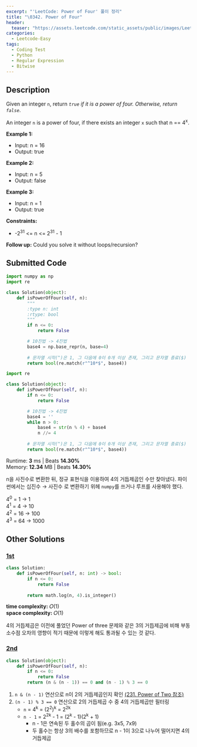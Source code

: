 ```yaml
---
excerpt: "'LeetCode: Power of Four' 풀이 정리"
title: "\0342. Power of Four"
header:
  teaser: "https://assets.leetcode.com/static_assets/public/images/LeetCode_Sharing.png"
categories:
  - Leetcode-Easy
tags:
  - Coding Test
  - Python
  - Regular Expression
  - Bitwise
---
```


## <i class="fa-solid fa-file-lines"></i> Description

Given an integer `n`, return *`true` if it is a power of four. Otherwise, return `false`*.

An integer `n` is a power of four, if there exists an integer `x` such that n == 4<sup>x</sup>.

**Example 1:**

- Input: n = 16
- Output: true

**Example 2:**

- Input: n = 5
- Output: false

**Example 3:**

- Input: n = 1
- Output: true

**Constraints:**

- -2<sup>31</sup> <= n <= 2<sup>31</sup> - 1

**Follow up:** Could you solve it without loops/recursion?

## <i class="fa-solid fa-cloud-arrow-up"></i> Submitted Code

```python
import numpy as np
import re

class Solution(object):
    def isPowerOfFour(self, n):
        """
        :type n: int
        :rtype: bool
        """
        if n <= 0:
            return False

        # 10진법 -> 4진법
        base4 = np.base_repr(n, base=4)
        
        # 문자열 시작(^)은 1, 그 다음에 0이 0개 이상 존재, 그리고 문자열 종료($)
        return bool(re.match(r"^10*$", base4))  
```

```python
import re

class Solution(object):
    def isPowerOfFour(self, n):
        if n <= 0:
            return False

        # 10진법 -> 4진법
        base4 = ''
        while n > 0:
            base4 = str(n % 4) + base4
            n //= 4
        
        # 문자열 시작(^)은 1, 그 다음에 0이 0개 이상 존재, 그리고 문자열 종료($)
        return bool(re.match(r"^10*$", base4))  
```
<i class="fa-solid fa-clock"></i> Runtime: **3** ms \| Beats **14.30%**    
<i class="fa-solid fa-memory"></i> Memory: **12.34** MB \| Beats **14.30%**

n을 사진수로 변환한 뒤, 정규 표현식을 이용하여 4의 거듭제곱인 수만 찾아냈다. 파이썬에서는 십진수 → 사진수 로 변환하기 위헤 `numpy`를 쓰거나 루프를 사용해야 했다. 

4<sup>0</sup> =  1 →    1   
4<sup>1</sup> =  4 →   10   
4<sup>2</sup> = 16 →  100   
4<sup>3</sup> = 64 → 1000

## <i class="fa-solid fa-flask"></i> Other Solutions

### <a href="https://leetcode.com/problems/power-of-four/solutions/6279982/video-give-me-3-minutes-without-bitwise-2fr5u/" target="_blank">1st</a>

```python
class Solution:
    def isPowerOfFour(self, n: int) -> bool:
        if n <= 0:
            return False
            
        return math.log(n, 4).is_integer()
```
<i class="fa-solid fa-clock"></i> **time complexity:** 𝑂(1)    
<i class="fa-solid fa-memory"></i> **space complexity:** 𝑂(1)           

4의 거듭제곱은 이전에 풀었던 Power of three 문제와 같은 3의 거듭제곱에 비해 부동소수점 오차의 영향이 적기 때문에 이렇게 해도 통과될 수 있는 것 같다.

### <a href="https://leetcode.com/problems/power-of-four/solutions/6635455/unlock-the-bitwise-test-that-detects-pow-jh2r/" target="_blank">2nd</a>

```python
class Solution(object):
    def isPowerOfFour(self, n):
        if n <= 0:
            return False
        return (n & (n - 1)) == 0 and (n - 1) % 3 == 0
```

1. `n & (n - 1)` 연산으로 n이 2의 거듭제곱인지 확인 <a>[(231. Power of Two 참조)](http://localhost:4000/leetcode-easy/(231)power-of-two/)</a>
2. `(n - 1) % 3 == 0` 연산으로 2의 거듭제곱 수 중 4의 거듭제곱만 필터링
   - `n` = 4<sup>k</sup> = (2<sup>2</sup>)<sup>k</sup> = 2<sup>2k</sup>
   - `n - 1` = 2<sup>2k</sup> - 1 = (2<sup>k</sup> - 1)(2<sup>k</sup> + 1)
      - n - 1은 연속된 두 홀수의 곱이 됨(e.g. 3x5, 7x9)
      - 두 홀수는 항상 3의 배수를 포함하므로 n - 1이 3으로 나누어 떨어지면 4의 거듭제곱